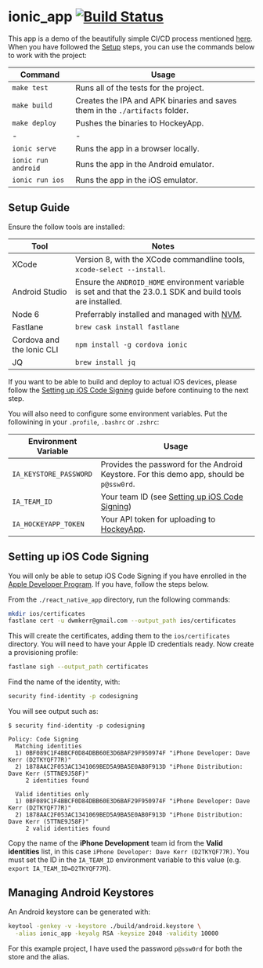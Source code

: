 # ionic_app [![Build Status](https://travis-ci.org/dwmkerr/beautifully-simple-app-ci.svg?branch=master)](https://travis-ci.org/dwmkerr/beautifully-simple-app-ci)

This app is a demo of the beautifully simple CI/CD process mentioned [here](../README.md). When you have followed the [Setup](#setup) steps, you can use the commands below to work with the project:

| Command | Usage |
|---------|-------|
| `make test` | Runs all of the tests for the project. |
| `make build` | Creates the IPA and APK binaries and saves them in the `./artifacts` folder. |
| `make deploy` | Pushes the binaries to HockeyApp. |
| - | - |
| `ionic serve` | Runs the app in a browser locally. |
| `ionic run android` | Runs the app in the Android emulator. |
| `ionic run ios` | Runs the app in the iOS emulator. |

## Setup Guide

Ensure the follow tools are installed:

| Tool | Notes |
|------|-------|
| XCode | Version 8, with the XCode commandline tools, `xcode-select --install`. |
| Android Studio | Ensure the `ANDROID_HOME` environment variable is set and that the 23.0.1 SDK and build tools are installed. |
| Node 6 | Preferrably installed and managed with [NVM](https://github.com/creationix/nvm). |
| Fastlane | `brew cask install fastlane` |
| Cordova and the Ionic CLI | `npm install -g cordova ionic` |
| JQ | `brew install jq` |

If you want to be able to build and deploy to actual iOS devices, please follow the [Setting up iOS Code Signing](#setting-up-ios-code-signing) guide before continuing to the next step.

You will also need to configure some environment variables. Put the followining in your `.profile`, `.bashrc` or `.zshrc`:

| Environment Variable | Usage |
|----------------------|-------|
| `IA_KEYSTORE_PASSWORD` | Provides the password for the Android Keystore. For this demo app, should be `p@ssw0rd`. |
| `IA_TEAM_ID` | Your team ID (see [Setting up iOS Code Signing](#Setting-up-iOS-Code-Signing)) |
| `IA_HOCKEYAPP_TOKEN` | Your API token for uploading to [HockeyApp](https://www.hockeyapp.net). |

## Setting up iOS Code Signing

You will only be able to setup iOS Code Signing if you have enrolled in the [Apple Developer Program](https://developer.apple.com/programs/). If you have, follow the steps below.

From the `./react_native_app` directory, run the following commands:

```bash
mkdir ios/certificates
fastlane cert -u dwmkerr@gmail.com --output_path ios/certificates
```

This will create the certificates, adding them to the `ios/certificates` directory. You will need to have your Apple ID credentials ready. Now create a provisioning profile:

```bash
fastlane sigh --output_path certificates
```

Find the name of the identity, with:

```bash
security find-identity -p codesigning
```

You will see output such as:

```
$ security find-identity -p codesigning

Policy: Code Signing
  Matching identities
  1) 0BF089C1F4BBCF0D84DBB60E3D6BAF29F950974F "iPhone Developer: Dave Kerr (D2TKYQF77R)"
  2) 1878AAC2F053AC1341069BED5A9BA5E0AB0F913D "iPhone Distribution: Dave Kerr (5TTNE9J58F)"
     2 identities found

  Valid identities only
  1) 0BF089C1F4BBCF0D84DBB60E3D6BAF29F950974F "iPhone Developer: Dave Kerr (D2TKYQF77R)"
  2) 1878AAC2F053AC1341069BED5A9BA5E0AB0F913D "iPhone Distribution: Dave Kerr (5TTNE9J58F)"
     2 valid identities found
```

Copy the name of the **iPhone Development** team id from the **Valid identities** list, in this case `iPhone Developer: Dave Kerr (D2TKYQF77R)`. You must set the ID in the `IA_TEAM_ID` environment variable to this value (e.g. `export IA_TEAM_ID=D2TKYQF77R`).

## Managing Android Keystores

An Android keystore can be generated with:

```bash
keytool -genkey -v -keystore ./build/android.keystore \
  -alias ionic_app -keyalg RSA -keysize 2048 -validity 10000
```

For this example project, I have used the password `p@ssw0rd` for both the store and the alias.
